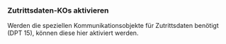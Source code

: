 ﻿### Zutrittsdaten-KOs aktivieren

Werden die speziellen Kommunikationsobjekte für Zutrittsdaten benötigt (DPT 15), können diese hier aktiviert werden.

